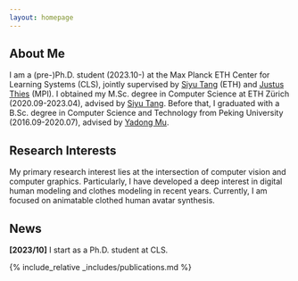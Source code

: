 ```yaml
---
layout: homepage
---
```


## About Me

I am a (pre-)Ph.D. student (2023.10-) at the Max Planck ETH Center for Learning Systems (CLS), jointly supervised by [Siyu Tang](https://vlg.inf.ethz.ch/team/Prof-Dr-Siyu-Tang.html) (ETH) and [Justus Thies](https://justusthies.github.io/) (MPI). I obtained my M.Sc. degree in Computer Science at ETH Zürich (2020.09-2023.04), advised by [Siyu Tang](https://vlg.inf.ethz.ch/team/Prof-Dr-Siyu-Tang.html). Before that, I graduated with a B.Sc. degree in Computer Science and Technology from Peking University (2016.09-2020.07), advised by [Yadong Mu](http://www.muyadong.com/). 

## Research Interests

My primary research interest lies at the intersection of computer vision and computer graphics. Particularly, I have developed a deep interest in digital human modeling and clothes modeling in recent years. Currently, I am focused on animatable clothed human avatar synthesis.

## News

**[2023/10]** I start as a Ph.D. student at CLS.
<!-- - **[Feb. 2020]** Our paper about incremental learning is accepted to CVPR 2020. -->
<!-- - **[Feb. 2020]** We will host the ACM Multimedia Asia 2020 conference in Singapore! -->
<!-- - **[Sept. 2019]** Our paper about few-shot learning is accepted to NeurIPS 2019. -->
<!-- - **[Mar. 2019]** Our paper about few-shot learning is accepted to CVPR 2019. -->

{% include_relative _includes/publications.md %}

<!-- {% include_relative _includes/services.md %} -->
